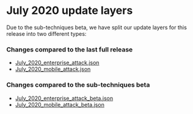 # July 2020 update layers

Due to the sub-techniques beta, we have split our update layers for this release into two different types:

### Changes compared to the last full release
- [July_2020_enterprise_attack.json](July_2020_enterprise_attack.json)
- [July_2020_mobile_attack.json](July_2020_mobile_attack.json)

### Changes compared to the sub-techniques beta
- [July_2020_enterprise_attack_beta.json](July_2020_enterprise_attack_beta.json)
- [July_2020_mobile_attack_beta.json](July_2020_mobile_attack_beta.json)
